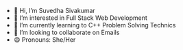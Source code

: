 - 👋 Hi, I’m Suvedha Sivakumar
- 👀 I’m interested in Full Stack Web Development
- 🌱 I’m currently learning to C++ Problem Solving Technics
- 💞️ I’m looking to collaborate on Emails
- 😄 Pronouns: She/Her
  

<!---
webdesignstudio27/webdesignstudio27 is a ✨ special ✨ repository because its `README.md` (this file) appears on your GitHub profile.
You can click the Preview link to take a look at your changes.
--->

